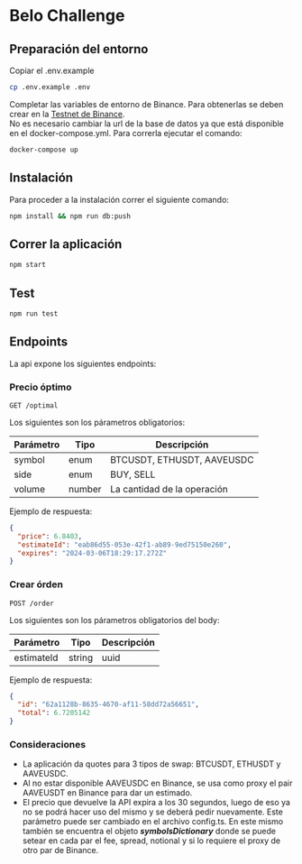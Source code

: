 # Belo Challenge

## Preparación del entorno

Copiar el .env.example

```bash
cp .env.example .env
```

Completar las variables de entorno de Binance. Para obtenerlas se deben crear en la [Testnet de Binance](https://testnet.binance.vision).\
No es necesario cambiar la url de la base de datos ya que está disponible en el docker-compose.yml. Para correrla ejecutar el comando:

```bash
docker-compose up
```

## Instalación

Para proceder a la instalación correr el siguiente comando:

```bash
npm install && npm run db:push
```

## Correr la aplicación

```bash
npm start
```

## Test

```bash
npm run test
```

## Endpoints

La api expone los siguientes endpoints:

### Precio óptimo

```http
GET /optimal
```

Los siguientes son los párametros obligatorios:

| Parámetro | Tipo   | Descripción                 |
| --------- | ------ | --------------------------- |
| symbol    | enum   | BTCUSDT, ETHUSDT, AAVEUSDC  |
| side      | enum   | BUY, SELL                   |
| volume    | number | La cantidad de la operación |

Ejemplo de respuesta:

```json
{
  "price": 6.8403,
  "estimateId": "eab86d55-053e-42f1-ab89-9ed75150e260",
  "expires": "2024-03-06T18:29:17.272Z"
}
```

### Crear órden

```http
POST /order
```

Los siguientes son los párametros obligatorios del body:

| Parámetro  | Tipo   | Descripción |
| ---------- | ------ | ----------- |
| estimateId | string | uuid        |

Ejemplo de respuesta:

```json
{
  "id": "62a1128b-8635-4670-af11-58dd72a56651",
  "total": 6.7205142
}
```

### Consideraciones

- La aplicación da quotes para 3 tipos de swap: BTCUSDT, ETHUSDT y AAVEUSDC.
- Al no estar disponible AAVEUSDC en Binance, se usa como proxy el pair AAVEUSDT en Binance para dar un estimado.
- El precio que devuelve la API expira a los 30 segundos, luego de eso ya no se podrá hacer uso del mismo y se deberá pedir nuevamente. Este parámetro puede ser cambiado en el archivo config.ts. En este mismo también se encuentra el objeto **_symbolsDictionary_** donde se puede setear en cada par el fee, spread, notional y si lo requiere el proxy de otro par de Binance.
